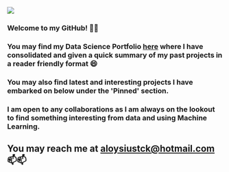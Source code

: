 ![](https://user-images.githubusercontent.com/64775878/87229922-ceecc180-c3de-11ea-9c66-62c6f801c84e.jpg)

### Welcome to my GitHub! 👋👋

### You may find my Data Science Portfolio [here](https://loyloyy.github.io/Portfolio_Website/) where I have consolidated and given a quick summary of my past projects in a reader friendly format 😄

### You may also find latest and interesting projects I have embarked on below under the 'Pinned' section.

### I am open to any collaborations as I am always on the lookout to find something interesting from data and using Machine Learning. 

## You may reach me at aloysiustck@hotmail.com 📫📫
